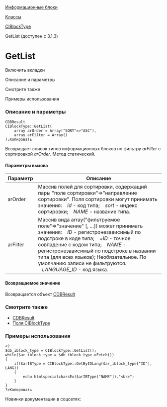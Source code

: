[Информационные блоки](/api_help/iblock/index.php)

[Классы](/api_help/iblock/classes/index.php)

[CIBlockType](/api_help/iblock/classes/ciblocktype/index.php)

GetList (доступен с 3.1.3)

GetList
=======

Включить вкладки

Описание и параметры

Смотрите также

Примеры использования

### Описание и параметры

```
CDBResult
CIBlockType::GetList(
	array arOrder = Array("SORT"=>"ASC"),
	array arFilter = Array()
);Копировать
```

Возвращает список типов информационных блоков по фильтру *arFilter* с сортировкой *arOrder*. Метод статический.

#### Параметры вызова

| Параметр | Описание |
| --- | --- |
| arOrder | Массив полей для сортировки, содержащий пары "поле сортировки"=>"направление сортировки".   Поля сортировки могут принимать значения:      *id* - код типа;      *sort* - индекс сортировки;      *NAME* - название типа. |
| arFilter | Массив вида array("фильтруемое поле"=>"значение" [, ...])   может принимать значения:      *ID* - регистронезависимый по подстроке в коде типа;      *=ID* - точное совпадение с кодом типа;      *NAME* - регистронезависимый по подстроке в названии типа (для всех языков);   Необязательное. По умолчанию записи не фильтруются.      *LANGUAGE\_ID* - код языка. |

#### Возвращаемое значение

Возвращается объект [CDBResult](/api_help/main/reference/cdbresult/index.php)

### Смотрите также

* [CDBResult](/api_help/main/reference/cdbresult/index.php)
* [Поля CIBlockType](/api_help/iblock/fields.php#fiblocktype)

### Примеры использования

```
<?
$db_iblock_type = CIBlockType::GetList();
while($ar_iblock_type = $db_iblock_type->Fetch())
{
	if($arIBType = CIBlockType::GetByIDLang($ar_iblock_type["ID"], LANG))
	{
		echo htmlspecialcharsEx($arIBType["NAME"])."<br>";
	}   
}
?>Копировать
```

Новинки документации в соцсетях: